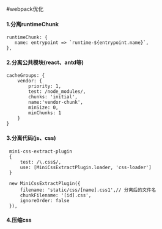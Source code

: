 #webpack优化
#### 1.分离runtimeChunk

    runtimeChunk: {
       name: entrypoint => `runtime-${entrypoint.name}`,
    },
    
#### 2.分离公共模块(react、antd等)

    cacheGroups: {
        vendor: {
            priority: 1,
            test: /node_modules/,
            chunks: 'initial',
            name:'vendor-chunk',
            minSize: 0,
            minChunks: 1
        }
    }

#### 3.分离代码(js、css)

     mini-css-extract-plugin
     {
         test: /\.css$/,
         use: [MiniCssExtractPlugin.loader, 'css-loader']
     }
     
     new MiniCssExtractPlugin({
         filename: 'static/css/[name].css1',// 分离后的文件名
         chunkFilename: '[id].css',
         ignoreOrder: false
     }),
     
#### 4.压缩css
    
